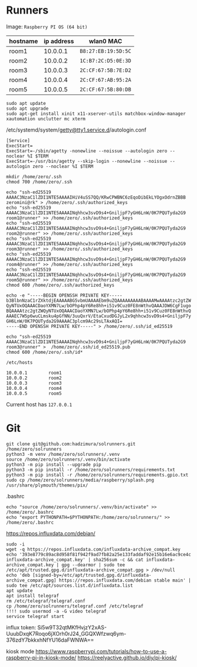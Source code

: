 # Runners

Image: `Raspberry PI OS (64 bit)`

| hostname | ip address | wlan0 MAC           |
|----------|------------|---------------------|
| room1    | 10.0.0.1   | `B8:27:EB:19:5D:5C` |
| room2    | 10.0.0.2   | `1C:B7:2C:D5:0E:3D` |
| room3    | 10.0.0.3   | `2C:CF:67:5B:7E:D2` |
| room4    | 10.0.0.4   | `2C:CF:67:AB:95:2A` |
| room5    | 10.0.0.5   | `2C:CF:67:5B:80:DB` |


``` shell
sudo apt update
sudo apt upgrade 
sudo apt-get install xinit x11-xserver-utils matchbox-window-manager xautomation unclutter mc xterm
``` 

/etc/systemd/system/getty@tty1.service.d/autologin.conf
```  text
[Service]
ExecStart=
ExecStart=-/sbin/agetty -nonewline --noissue --autologin zero --noclear %I $TERM
ExecStart=-/usr/bin/agetty --skip-login --nonewline --noissue --autologin zero --noclear %I $TERM
``` 

``` shell
mkdir /home/zero/.ssh
chmod 700 /home/zero/.ssh

echo "ssh-ed25519 AAAAC3NzaC1lZDI1NTE5AAAAIHiV4uSS7QQ/KRwCPWBNC6zEqoDibEkLYOgxOdrnZBBB zeromini@rk" > /home/zero/.ssh/authorized_keys
echo "ssh-ed25519 AAAAC3NzaC1lZDI1NTE5AAAAINqhhcw3svD9s4+GniljpF7yGH6LnW/0K7PQUTyda2G9 room1@runner" >> /home/zero/.ssh/authorized_keys
echo "ssh-ed25519 AAAAC3NzaC1lZDI1NTE5AAAAINqhhcw3svD9s4+GniljpF7yGH6LnW/0K7PQUTyda2G9 room2@runner" >> /home/zero/.ssh/authorized_keys
echo "ssh-ed25519 AAAAC3NzaC1lZDI1NTE5AAAAINqhhcw3svD9s4+GniljpF7yGH6LnW/0K7PQUTyda2G9 room3@runner" >> /home/zero/.ssh/authorized_keys
echo "ssh-ed25519 AAAAC3NzaC1lZDI1NTE5AAAAINqhhcw3svD9s4+GniljpF7yGH6LnW/0K7PQUTyda2G9 room4@runner" >> /home/zero/.ssh/authorized_keys
echo "ssh-ed25519 AAAAC3NzaC1lZDI1NTE5AAAAINqhhcw3svD9s4+GniljpF7yGH6LnW/0K7PQUTyda2G9 room5@runner" >> /home/zero/.ssh/authorized_keys
chmod 600 /home/zero/.ssh/authorized_keys

echo -e "-----BEGIN OPENSSH PRIVATE KEY-----
b3BlbnNzaC1rZXktdjEAAAAABG5vbmUAAAAEbm9uZQAAAAAAAAABAAAAMwAAAAtzc2gtZW
QyNTUxOQAAACDaoYXMN7Lw/bOPhp4pY6Re8hh+i51v9Cuz0FE8nWthvQAAAJDW6CgF1ugo
BQAAAAtzc2gtZWQyNTUxOQAAACDaoYXMN7Lw/bOPhp4pY6Re8hh+i51v9Cuz0FE8nWthvQ
AAAEC7W5p6wuCLmsku4pGfNN/3uuQxrV/EtaCxudDGJyL2x9qhhcw3svD9s4+GniljpF7y
GH6LnW/0K7PQUTyda2G9AAAAC3plcm9Ac29sLTAxAQI=
-----END OPENSSH PRIVATE KEY-----" > /home/zero/.ssh/id_ed25519

echo "ssh-ed25519 AAAAC3NzaC1lZDI1NTE5AAAAINqhhcw3svD9s4+GniljpF7yGH6LnW/0K7PQUTyda2G9 room3@runner" >  /home/zero/.ssh/id_ed25519.pub
chmod 600 /home/zero/.ssh/id*
```

`/etc/hosts`

``` text
10.0.0.1        room1
10.0.0.2        room2
10.0.0.3        room3
10.0.0.4        room4
10.0.0.5        room5
```

Current host has `127.0.0.1`

# Git

``` text
git clone git@github.com:hadzimura/solrunners.git /home/zero/solrunners
python3 -m venv /home/zero/solrunners/.venv
source /home/zero/solrunners/.venv/bin/activate
python3 -m pip install --upgrade pip
python3 -m pip install -r /home/zero/solrunners/requirements.txt
python3 -m pip install -r /home/zero/solrunners/requirements.gpio.txt
sudo cp /home/zero/solrunners/media/raspberry/splash.png /usr/share/plymouth/themes/pix/
``` 

.bashrc

``` 
echo "source /home/zero/solrunners/.venv/bin/activate" >> /home/zero/.bashrc
echo "export PYTHONPATH=$PYTHONPATH:/home/zero/solrunners/" >> /home/zero/.bashrc
``` 

https://repos.influxdata.com/debian/
``` 
sudo -i
wget -q https://repos.influxdata.com/influxdata-archive_compat.key
echo '393e8779c89ac8d958f81f942f9ad7fb82a25e133faddaf92e15b16e6ac9ce4c influxdata-archive_compat.key' | sha256sum -c && cat influxdata-archive_compat.key | gpg --dearmor | sudo tee /etc/apt/trusted.gpg.d/influxdata-archive_compat.gpg > /dev/null
echo 'deb [signed-by=/etc/apt/trusted.gpg.d/influxdata-archive_compat.gpg] https://repos.influxdata.com/debian stable main' | sudo tee /etc/apt/sources.list.d/influxdata.list
apt update
apt install telegraf
rm /etc/telegraf/telegraf.conf
cp /home/zero/solrunners/telegraf.conf /etc/telegraf
!!!! sudo usermod -a -G video telegraf
service telegraf start
``` 
influx token: Si5w9T32qtMKfHvjzY2xAS-UuubDxqK7Roqo6jXOrh0rJ24_GGQXWfzwq6ym-376zdY7bkkxhNfYU16daFWNWA==

kiosk mode
https://www.raspberrypi.com/tutorials/how-to-use-a-raspberry-pi-in-kiosk-mode/
https://reelyactive.github.io/diy/pi-kiosk/  

